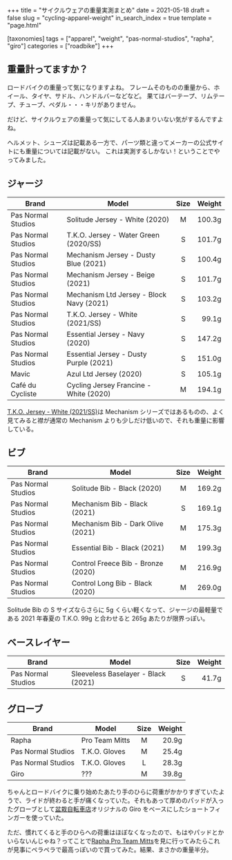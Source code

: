 +++
title = "サイクルウェアの重量実測まとめ"
date = 2021-05-18
draft = false
slug = "cycling-apparel-weight"
in_search_index = true
template = "page.html"

[taxonomies]
tags = ["apparel", "weight", "pas-normal-studios", "rapha", "giro"]
categories = ["roadbike"]
+++

## 重量計ってますか？

ロードバイクの重量って気になりますよね。
フレームそのものの重量から、ホイール、タイヤ、サドル、ハンドルバーなどなど。
果てはバーテープ、リムテープ、チューブ、ペダル・・・キリがありません。

だけど、サイクルウェアの重量って気にしてる人あまりいない気がするんですよね。

ヘルメット、シューズは記載ある一方で、パーツ類と違ってメーカーの公式サイトにも重量については記載がない。
これは実測するしかない！ということでやってみました。

<!-- more -->

## ジャージ

| Brand              | Model                                    | Size | Weight |
| ------------------ | ---------------------------------------- | :--: | -----: |
| Pas Normal Studios | Solitude Jersey - White (2020)           |  M   | 100.3g |
| Pas Normal Studios | T.K.O. Jersey - Water Green (2020/SS)    |  S   | 101.7g |
| Pas Normal Studios | Mechanism Jersey - Dusty Blue (2021)     |  S   | 100.4g |
| Pas Normal Studios | Mechanism Jersey - Beige (2021)          |  S   | 101.7g |
| Pas Normal Studios | Mechanism Ltd Jersey - Block Navy (2021) |  S   | 103.2g |
| Pas Normal Studios | T.K.O. Jersey - White (2021/SS)          |  S   |  99.1g |
| Pas Normal Studios | Essential Jersey - Navy (2020)           |  S   | 147.2g |
| Pas Normal Studios | Essential Jersey - Dusty Purple (2021)   |  S   | 151.0g |
| Mavic              | Azul Ltd Jersey (2020)                   |  S   | 105.1g |
| Café du Cycliste   | Cycling Jersey Francine - White (2020)   |  M   | 194.1g |

[T.K.O. Jersey - White (2021/SS)](https://www.pasnormalstudios.com/commodity/1904-pas-normal-studios-tko-jersey-white)は Mechanism シリーズではあるものの、よく見てみると襟が通常の Mechanism よりも少しだけ低いので、それも重量に影響している。

## ビブ

| Brand              | Model                              | Size | Weight |
| ------------------ | ---------------------------------- | :--: | -----: |
| Pas Normal Studios | Solitude Bib - Black (2020)        |  M   | 169.2g |
| Pas Normal Studios | Mechanism Bib - Black (2021)       |  S   | 169.1g |
| Pas Normal Studios | Mechanism Bib - Dark Olive (2021)  |  M   | 175.3g |
| Pas Normal Studios | Essential Bib - Black (2021)       |  M   | 199.3g |
| Pas Normal Studios | Control Freece Bib - Bronze (2020) |  M   | 216.9g |
| Pas Normal Studios | Control Long Bib - Black (2020)    |  M   | 269.0g |

Solitude Bib の S サイズならさらに 5g くらい軽くなって、ジャージの最軽量である 2021 年春夏の T.K.O. 99g と合わせると 265g あたりが限界っぽい。

## ベースレイヤー

| Brand              | Model                               | Size | Weight |
| ------------------ | ----------------------------------- | :--: | -----: |
| Pas Normal Studios | Sleeveless Baselayer - Black (2021) |  S   |  41.7g |

## グローブ

| Brand              | Model          | Size | Weight |
| ------------------ | -------------- | :--: | -----: |
| Rapha              | Pro Team Mitts |  M   |  20.9g |
| Pas Normal Studios | T.K.O. Gloves  |  M   |  25.4g |
| Pas Normal Studios | T.K.O. Gloves  |  L   |  28.3g |
| Giro               | ???            |  M   |  39.8g |

ちゃんとロードバイクに乗り始めたあたり手のひらに荷重がかかりすぎていたようで、ライドが終わると手が痛くなっていた。それもあって厚めのパッドが入ったグローブとして[盆栽自転車店](https://bonsaicycleworks.com/)オリジナルの Giro をベースにしたショートフィンガーを使っていた。

ただ、慣れてくると手のひらへの荷重はほぼなくなったので、もはやパッドとかいらないんじゃね？ってことで[Rapha Pro Team Mitts](https://www.rapha.cc/jp/en_AU/shop/pro-team-mitts/product/PTM07XXBLK)を見に行ってみたらこれが見事にペラペラで最高っぽいので買ってみた。結果、まさかの重量半分。
